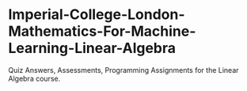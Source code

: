 # Imperial-College-London-Mathematics-For-Machine-Learning-Linear-Algebra
Quiz Answers, Assessments, Programming Assignments for the Linear Algebra course.  
